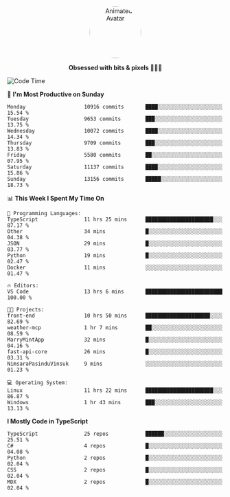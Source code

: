
<div align="center">
  <img 
    src="https://i.postimg.cc/W1R4TF4j/d6kpuve-c97567cf-518b-4b86-a271-5c89d88d22f7.gif" 
    width="120" 
    height="120" 
    alt="Animated Avatar" 
    style="border-radius: 50%;" 
  />
  
  <strong>Obsessed with bits & pixels 🧑‍💻🎨</strong>
</div>


<!--
### 🛠️ Main Tech Stack

<div align="center">
  <img src="https://cdn.jsdelivr.net/gh/devicons/devicon/icons/javascript/javascript-original.svg" height="25" alt="JavaScript" />
  <img src="https://cdn.jsdelivr.net/gh/devicons/devicon/icons/react/react-original.svg" height="25" alt="React" />
  <img src="https://cdn.jsdelivr.net/gh/devicons/devicon/icons/cplusplus/cplusplus-original.svg" height="25" alt="C++" />
  <img src="https://cdn.jsdelivr.net/gh/devicons/devicon/icons/rust/rust-original.svg" height="25" alt="Rust" />
  <img src="https://cdn.jsdelivr.net/gh/devicons/devicon/icons/java/java-original.svg" height="25" alt="Java" />
  <img src="https://skillicons.dev/icons?i=mysql" height="25" alt="MySQL" />
  <img src="https://skillicons.dev/icons?i=pr" height="25" alt="Premiere Pro" />
</div> -->

<!--START_SECTION:waka-->
![Code Time](http://img.shields.io/badge/Code%20Time-2%2C631%20hrs%2015%20mins-blue)

📅 **I'm Most Productive on Sunday** 

```text
Monday                   10916 commits       ████░░░░░░░░░░░░░░░░░░░░░   15.54 % 
Tuesday                  9653 commits        ███░░░░░░░░░░░░░░░░░░░░░░   13.75 % 
Wednesday                10072 commits       ████░░░░░░░░░░░░░░░░░░░░░   14.34 % 
Thursday                 9709 commits        ███░░░░░░░░░░░░░░░░░░░░░░   13.83 % 
Friday                   5580 commits        ██░░░░░░░░░░░░░░░░░░░░░░░   07.95 % 
Saturday                 11137 commits       ████░░░░░░░░░░░░░░░░░░░░░   15.86 % 
Sunday                   13156 commits       █████░░░░░░░░░░░░░░░░░░░░   18.73 % 
```


📊 **This Week I Spent My Time On** 

```text
💬 Programming Languages: 
TypeScript               11 hrs 25 mins      ██████████████████████░░░   87.17 % 
Other                    34 mins             █░░░░░░░░░░░░░░░░░░░░░░░░   04.38 % 
JSON                     29 mins             █░░░░░░░░░░░░░░░░░░░░░░░░   03.77 % 
Python                   19 mins             █░░░░░░░░░░░░░░░░░░░░░░░░   02.47 % 
Docker                   11 mins             ░░░░░░░░░░░░░░░░░░░░░░░░░   01.47 % 

🔥 Editors: 
VS Code                  13 hrs 6 mins       █████████████████████████   100.00 % 

🐱‍💻 Projects: 
front-end                10 hrs 50 mins      █████████████████████░░░░   82.69 % 
weather-mcp              1 hr 7 mins         ██░░░░░░░░░░░░░░░░░░░░░░░   08.59 % 
MarryMintApp             32 mins             █░░░░░░░░░░░░░░░░░░░░░░░░   04.16 % 
fast-api-core            26 mins             █░░░░░░░░░░░░░░░░░░░░░░░░   03.31 % 
NimsaraPasinduVinsuk     9 mins              ░░░░░░░░░░░░░░░░░░░░░░░░░   01.23 % 

💻 Operating System: 
Linux                    11 hrs 22 mins      ██████████████████████░░░   86.87 % 
Windows                  1 hr 43 mins        ███░░░░░░░░░░░░░░░░░░░░░░   13.13 % 
```

**I Mostly Code in TypeScript** 

```text
TypeScript               25 repos            ██████░░░░░░░░░░░░░░░░░░░   25.51 % 
C#                       4 repos             █░░░░░░░░░░░░░░░░░░░░░░░░   04.08 % 
Python                   2 repos             █░░░░░░░░░░░░░░░░░░░░░░░░   02.04 % 
CSS                      2 repos             █░░░░░░░░░░░░░░░░░░░░░░░░   02.04 % 
MDX                      2 repos             █░░░░░░░░░░░░░░░░░░░░░░░░   02.04 % 
```




<!--END_SECTION:waka-->
